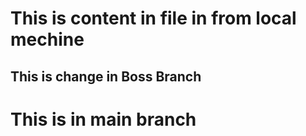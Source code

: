 # This is content in file in from local mechine
## This is change in Boss Branch
# This is in main branch
